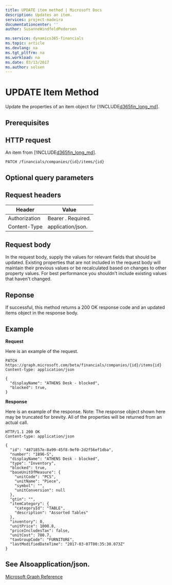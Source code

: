 ```yaml
---
title: UPDATE item method | Microsoft Docs
description: Updates an item.
services: project-madeira
documentationcenter: ''
author: SusanneWindfeldPedersen

ms.service: dynamics365-financials
ms.topic: article
ms.devlang: na
ms.tgt_pltfrm: na
ms.workload: na
ms.date: 03/13/2017
ms.author: solsen
---
```


# UPDATE Item Method
Update the properties of an item object for [!INCLUDE[d365fin_long_md](../dynamics-nav/includes/d365fin_long_md.md)].

## Prerequisites

## HTTP request
An item from [!INCLUDE[d365fin_long_md](../dynamics-nav/includes/d365fin_long_md.md)].
```
PATCH /financials/companies/{id}/items/{id}
```
## Optional query parameters

## Request headers

|Header|Value|
|------|-----|
|Authorization|Bearer . Required.|
|Content-Type|application/json.|

## Request body
In the request body, supply the values for relevant fields that should be updated. Existing properties that are not included in the request body will maintain their previous values or be recalculated based on changes to other property values. For best performance you shouldn't include existing values that haven't changed.

## Reponse
If successful, this method returns a 200 OK response code and an updated items object in the response body.

## Example
**Request**

Here is an example of the request.
```
PATCH https://graph.microsoft.com/beta/financials/companies/{id}/items{id}
Content-type: application/json

{
  "displayName": "ATHENS Desk - blocked",
  "blocked": true,
}
```

**Response**

Here is an example of the response. Note: The response object shown here may be truncated for brevity. All of the properties will be returned from an actual call.

```
HTTP/1.1 200 OK
Content-type: application/json

{
  "id": "4871857e-8a99-45f8-9ef0-2d2f56ef1dba",
  "number": "1896-S",
  "displayName": "ATHENS Desk - blocked",
  "type": "Inventory",
  "blocked": true,
  "baseUnitOfMeasure": {
    "unitCode": "PCS",
    "unitName": "Piece",
    "symbol": "",
    "unitConversion": null
  },
  "gtin": "",
  "itemCategory": {
    "categoryId": "TABLE",
    "description": "Assorted Tables"
  },
  "inventory": 0,
  "unitPrice": 1000.8,
  "priceIncludesTax": false,
  "unitCost": 780.7,
  "taxGroupCode": "FURNITURE",
  "lastModifiedDateTime": "2017-03-07T00:35:30.073Z"
}

```

## See Alsoapplication/json.
[Microsoft Graph Reference](graph-reference.md)  
